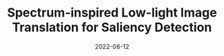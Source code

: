 ---
title: "Spectrum-inspired Low-light Image Translation for Saliency Detection"
collection: publications
category: conferences
permalink: /publication/spectrum
excerpt: 'This paper is about fixing template issue #693.'
date: 2022-08-12
venue: 'ICVGIP 2022'
paperurl: 'https://arxiv.org/pdf/2303.10145'
# citation: 'Your Name, You. (2024). &quot;Paper Title Number 3.&quot; <i>GitHub Journal of Bugs</i>. 1(3).'
---